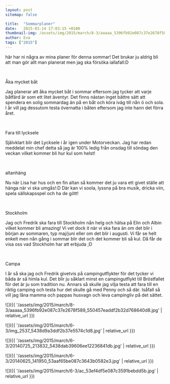 ```yaml
---
layout: post
sitemap: false

title:  "Sommarplaner"
date:   2015-03-14 17:03:15 +0100
thumbnail-img: /assets/img/2015/march/8-3/aaaaa_5396fb92e087c37e2678f589_550457eaddf2b32d768640d8.jpg
author: Eva
tags: ["2015"]
---
```


här har ni några av mina planer för denna sommar! Det brukar ju aldrig bli att man gör allt man planerat men jag ska försöka iallafall:D




 




Åka mycket båt




Jag planerar att åka mycket båt i sommar eftersom jag tycker att varje båtfärd är som ett litet äventyr. Det finns nästan inget bättre sätt att spendera en solig sommardag än på en båt och köra iväg till nån ö och sola. I år vill jag dessutom testa övernatta i båten eftersom jag inte hann det förra året. 










 




Fara till lycksele




Självklart blir det Lycksele i år igen under Motorveckan. Jag har redan meddelat min chef detta så jag är 100% ledig från onsdag till söndag den veckan vilket kommer bli hur kul som helst! 










 




altanhäng




Nu när Lisa har hus och en fin altan så kommer det ju vara ett givet ställe att hänga när vi ska umgås!:D Där kan vi soola, lyssna på bra musik, dricka viin, spela sällskapsspel och ha de gött!










 




Stockholm




Jag och Fredrik ska fara till Stockholm nån helg och hälsa på Elin och Albin vilket kommer bli amazing! Vi vet dock it när vi ska fara än om det blir i början av sommaren, typ maj/juni eller om det blir i augusti. Vi får se helt enkelt men nån gång i sommar blir det och det kommer bli så kul. Då får de visa oss vad Stockholm har att erbjuda ;D










 




Campa




I år så ska jag och Fredrik givetvis på campingutflykter för det tycker vi båda är så himla kul. Det blir ju såklart minst en campingutflykt till Bröstfallet för det är ju som tradition nu. Annars så skulle jag vilja testa att fara till en riktig camping och testa hur det skulle gå med Penny och så där. Isåfall så vill jag låna mamma och pappas husvagn och leva campingliv på det sättet.

![]({{ '/assets/img/2015/march/8-3/aaaaa_5396fb92e087c37e2678f589_550457eaddf2b32d768640d8.jpg'  | relative_url }})

![]({{ '/assets/img/2015/march/6-3/img_2537_5438d9a3ddf2b37e5574c1d8.jpg'  | relative_url }})

![]({{ '/assets/img/2015/march/6-3/20140725_213832_5438dab39606ee12236841db.jpg'  | relative_url }})

![]({{ '/assets/img/2015/march/6-3/20140625_141950_53aaf65be087c3643b0582e3.jpg'  | relative_url }})

![]({{ '/assets/img/2015/march/6-3/ac_53ef4df5e087c3591bebdd5b.jpg'  | relative_url }})

